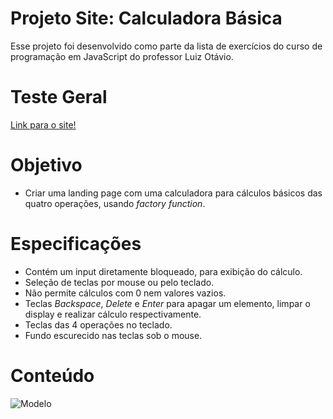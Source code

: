 # Projeto Site: Calculadora Básica

Esse projeto foi desenvolvido como parte da lista de exercícios do curso de programação em JavaScript do professor Luiz Otávio.

# Teste Geral

[Link para o site!](https://calculadora-xi-dun.vercel.app/)

# Objetivo

- Criar uma landing page com uma calculadora para cálculos básicos das quatro operações, usando *factory function*.

# Especificações

- Contém um input diretamente bloqueado, para exibição do cálculo.
- Seleção de teclas por mouse ou pelo teclado.
- Não permite cálculos com 0 nem valores vazios.
- Teclas *Backspace*, *Delete* e *Enter* para apagar um elemento, limpar o display e realizar cálculo respectivamente.
- Teclas das 4 operações no teclado.
- Fundo escurecido nas teclas sob o mouse.

# Conteúdo

![Modelo](assets/img/Calculadora%20Básica.png)
